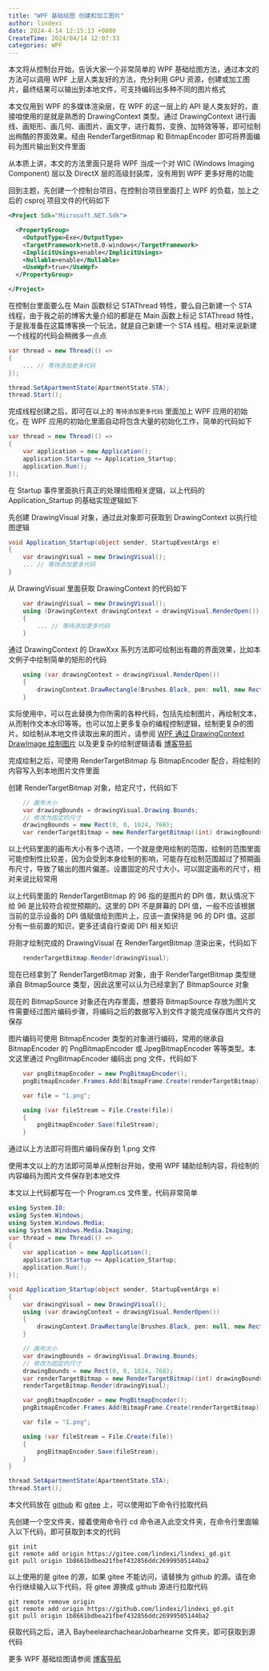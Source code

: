 ```yaml
---
title: "WPF 基础绘图 创建和加工图片"
author: lindexi
date: 2024-4-14 12:15:13 +0800
CreateTime: 2024/04/14 12:07:33
categories: WPF
---
```


本文将从控制台开始，告诉大家一个非常简单的 WPF 基础绘图方法，通过本文的方法可以调用 WPF 上层人类友好的方法，充分利用 GPU 资源，创建或加工图片，最终结果可以输出到本地文件，可支持编码出多种不同的图片格式

<!--more-->


<!-- CreateTime:2024/04/14 12:07:33 -->

<!-- 发布 -->
<!-- 博客 -->

本文仅用到 WPF 的多媒体渲染层，在 WPF 的这一层上的 API 是人类友好的，直接咱使用的是就是熟悉的 DrawingContext 类型。通过 DrawingContext 进行画线、画矩形、画几何、画图片、画文字，进行裁剪、变换、加特效等等，即可绘制出绚酷的界面效果。经由 RenderTargetBitmap 和 BitmapEncoder 即可将界面编码为图片输出到文件里面

从本质上讲，本文的方法里面只是将 WPF 当成一个对 WIC (Windows Imaging Component) 层以及 DirectX 层的高级封装库，没有用到 WPF 更多好用的功能

回到主题，先创建一个控制台项目，在控制台项目里面打上 WPF 的负载，加上之后的 csproj 项目文件的代码如下

```xml
<Project Sdk="Microsoft.NET.Sdk">

  <PropertyGroup>
    <OutputType>Exe</OutputType>
    <TargetFramework>net8.0-windows</TargetFramework>
    <ImplicitUsings>enable</ImplicitUsings>
    <Nullable>enable</Nullable>
    <UseWpf>true</UseWpf>
  </PropertyGroup>

</Project>
```

在控制台里面要么在 Main 函数标记 STAThread 特性，要么自己新建一个 STA 线程，由于我之前的博客大量介绍的都是在 Main 函数上标记 STAThread 特性，于是我准备在这篇博客换一个玩法，就是自己新建一个 STA 线程。相对来说新建一个线程的代码会稍微多一点点

```csharp
var thread = new Thread(() =>
{
    ... // 等待添加更多代码
});

thread.SetApartmentState(ApartmentState.STA);
thread.Start();
```

完成线程创建之后，即可在以上的 `等待添加更多代码` 里面加上 WPF 应用的初始化，在 WPF 应用的初始化里面自动将包含大量的初始化工作，简单的代码如下

```csharp
var thread = new Thread(() =>
{
    var application = new Application();
    application.Startup += Application_Startup;
    application.Run();
});
```

在 Startup 事件里面执行真正的处理绘图相关逻辑，以上代码的 Application_Startup 的基础实现逻辑如下

先创建 DrawingVisual 对象，通过此对象即可获取到 DrawingContext 以执行绘图逻辑

```csharp
void Application_Startup(object sender, StartupEventArgs e)
{
    var drawingVisual = new DrawingVisual();
    ... // 等待添加更多代码
}
```

从 DrawingVisual 里面获取 DrawingContext 的代码如下

```csharp
    var drawingVisual = new DrawingVisual();
    using (DrawingContext drawingContext = drawingVisual.RenderOpen())
    {
        ... // 等待添加更多代码
    }
```

通过 DrawingContext 的 DrawXxx 系列方法即可绘制出有趣的界面效果，比如本文例子中绘制简单的矩形的代码

```csharp
    using (var drawingContext = drawingVisual.RenderOpen())
    {
        drawingContext.DrawRectangle(Brushes.Black, pen: null, new Rect(0, 0, 1024, 768));
    }
```

实际使用中，可以在此替换为你所需的各种代码，包括先绘制图片，再绘制文本，从而制作文本水印等等。也可以加上更多复杂的编程控制逻辑，绘制更复杂的图片。如绘制从本地文件读取出来的图片，请参阅 [WPF 通过 DrawingContext DrawImage 绘制图片](https://blog.lindexi.com/post/WPF-%E9%80%9A%E8%BF%87-DrawingContext-DrawImage-%E7%BB%98%E5%88%B6%E5%9B%BE%E7%89%87.html ) 以及更复杂的绘制逻辑请看 [博客导航](https://blog.lindexi.com/post/%E5%8D%9A%E5%AE%A2%E5%AF%BC%E8%88%AA.html )

完成绘制之后，可使用 RenderTargetBitmap 与 BitmapEncoder 配合，将绘制的内容写入到本地图片文件里面

创建 RenderTargetBitmap 对象，给定尺寸，代码如下

```csharp
    // 画布大小
    var drawingBounds = drawingVisual.Drawing.Bounds;
    // 修改为固定的尺寸
    drawingBounds = new Rect(0, 0, 1024, 768);
    var renderTargetBitmap = new RenderTargetBitmap((int) drawingBounds.Width, (int) drawingBounds.Height, 96, 96, PixelFormats.Pbgra32);
```

以上代码里面的画布大小有多个选项，一个就是使用绘制的范围，绘制的范围里面可能控制性比较差，因为会受到本身绘制的影响，可能存在绘制范围超过了预期画布尺寸，导致了输出的图片偏差。设置固定的尺寸大小，可以固定画布的尺寸，相对来说比较常用

以上代码里面的 RenderTargetBitmap 的 96 指的是图片的 DPI 值，默认情况下给 96 是比较符合视觉预期的。这里的 DPI 不是屏幕的 DPI 值，一般不应该根据当前的显示设备的 DPI 值赋值给到图片上，应该一直保持是 96 的 DPI 值。这部分有一些前置的知识，更多还请自行查阅 DPI 相关知识

将刚才绘制完成的 DrawingVisual 在 RenderTargetBitmap 渲染出来，代码如下

```csharp
    renderTargetBitmap.Render(drawingVisual);
```

现在已经拿到了 RenderTargetBitmap 对象，由于 RenderTargetBitmap 类型继承自 BitmapSource 类型，因此这里可以认为已经拿到了 BitmapSource 对象

现在的 BitmapSource 对象还在内存里面，想要将 BitmapSource 存放为图片文件需要经过图片编码步骤，将编码之后的数据写入到文件才能完成保存图片文件的保存

图片编码可使用 BitmapEncoder 类型的对象进行编码，常用的继承自 BitmapEncoder 的 PngBitmapEncoder 或 JpegBitmapEncoder 等等类型。本文这里通过 PngBitmapEncoder 编码出 png 文件，代码如下

```csharp
    var pngBitmapEncoder = new PngBitmapEncoder();
    pngBitmapEncoder.Frames.Add(BitmapFrame.Create(renderTargetBitmap));

    var file = "1.png";

    using (var fileStream = File.Create(file))
    {
        pngBitmapEncoder.Save(fileStream);
    }
```

通过以上方法即可将图片编码保存到 1.png 文件

使用本文以上的方法即可简单从控制台开始，使用 WPF 辅助绘制内容，将绘制的内容编码为图片文件保存到本地文件

本文以上代码都写在一个 Program.cs 文件里，代码非常简单

```csharp
using System.IO;
using System.Windows;
using System.Windows.Media;
using System.Windows.Media.Imaging;
var thread = new Thread(() =>
{
    var application = new Application();
    application.Startup += Application_Startup;
    application.Run();
});

void Application_Startup(object sender, StartupEventArgs e)
{
    var drawingVisual = new DrawingVisual();
    using (var drawingContext = drawingVisual.RenderOpen())
    {
        drawingContext.DrawRectangle(Brushes.Black, pen: null, new Rect(0, 0, 1024, 768));
    }

    // 画布大小
    var drawingBounds = drawingVisual.Drawing.Bounds;
    // 修改为固定的尺寸
    drawingBounds = new Rect(0, 0, 1024, 768);
    var renderTargetBitmap = new RenderTargetBitmap((int) drawingBounds.Width, (int) drawingBounds.Height, 96, 96, PixelFormats.Pbgra32);
    renderTargetBitmap.Render(drawingVisual);

    var pngBitmapEncoder = new PngBitmapEncoder();
    pngBitmapEncoder.Frames.Add(BitmapFrame.Create(renderTargetBitmap));

    var file = "1.png";

    using (var fileStream = File.Create(file))
    {
        pngBitmapEncoder.Save(fileStream);
    }
}

thread.SetApartmentState(ApartmentState.STA);
thread.Start();
```

本文代码放在 [github](https://github.com/lindexi/lindexi_gd/tree/1b8661bdbea21fbef432856ddc26999505144ba2/BayheelearchachearJobarhearne) 和 [gitee](https://gitee.com/lindexi/lindexi_gd/tree/1b8661bdbea21fbef432856ddc26999505144ba2/BayheelearchachearJobarhearne) 上，可以使用如下命令行拉取代码

先创建一个空文件夹，接着使用命令行 cd 命令进入此空文件夹，在命令行里面输入以下代码，即可获取到本文的代码

```
git init
git remote add origin https://gitee.com/lindexi/lindexi_gd.git
git pull origin 1b8661bdbea21fbef432856ddc26999505144ba2
```

以上使用的是 gitee 的源，如果 gitee 不能访问，请替换为 github 的源。请在命令行继续输入以下代码，将 gitee 源换成 github 源进行拉取代码

```
git remote remove origin
git remote add origin https://github.com/lindexi/lindexi_gd.git
git pull origin 1b8661bdbea21fbef432856ddc26999505144ba2
```

获取代码之后，进入 BayheelearchachearJobarhearne 文件夹，即可获取到源代码

更多 WPF 基础绘图请参阅 [博客导航](https://blog.lindexi.com/post/%E5%8D%9A%E5%AE%A2%E5%AF%BC%E8%88%AA.html )
